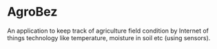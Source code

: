 # AgroBez
An application to keep track of agriculture field condition by Internet of things technology like temperature, moisture in soil etc (using sensors).
